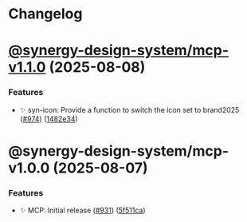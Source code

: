 # Changelog

# [@synergy-design-system/mcp-v1.1.0](https://github.com/synergy-design-system/synergy-design-system/compare/mcp/1.0.0...mcp/1.1.0) (2025-08-08)


### Features

* ✨ syn-icon: Provide a function to switch the icon set to brand2025 ([#974](https://github.com/synergy-design-system/synergy-design-system/issues/974)) ([1482e34](https://github.com/synergy-design-system/synergy-design-system/commit/1482e34f21ce80b9ad6f25e760f87de13d5f70db))

# @synergy-design-system/mcp-v1.0.0 (2025-08-07)


### Features

* ✨ MCP: Initial release ([#931](https://github.com/synergy-design-system/synergy-design-system/pull/931)) ([5f511ca](https://github.com/synergy-design-system/synergy-design-system/commit/5f511ca4305981f90e589a5f634e58d0e4e834ee))
